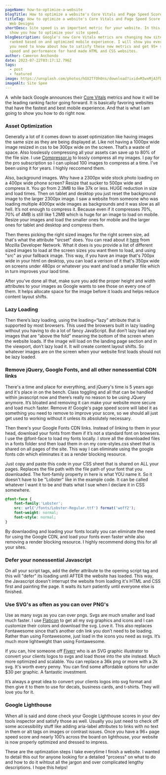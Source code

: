 ```yaml
---
pageName: how-to-optimize-a-website
blogTitle: How to optimize a website's Core Vitals and Page Speed Score
titleTag: How to optimize a website's Core Vitals and Page Speed Score | Alamo
  Web Designs
shortDesc: Site speed is an important metric for your website. In this post I'll
  show you how to optimize your site speed.
blogDescription: Google's new Core Vitals metrics are changing how sites get
  ranked based on and optimized mobile experience. I will show you everything
  you need to know about how to satisfy these new metrics and get 95+ scores on
  speed and performance for hand made HTML and CSS websites.
author: Cameron Anchondo
date: 2023-07-22T03:17:12.796Z
tags:
  - post
  - featured
image: https://unsplash.com/photos/hGV2TfOh0ns/download?ixid=M3wxMjA3fDB8MXxzZWFyY2h8Njd8fHdlYnNpdGUlMjBzcGVlZHxlbnwwfDB8fHwxNjg5OTk2MzAzfDA&force=true&w=640
imageAlt: Site Spee
---
```

A  while back Google announces their [Core Vitals](https://web.dev/vitals/) metrics and how it will be the leading ranking factor going forward. It is basically favoring websites that have the fastest and best mobile experience. And that is what I am going to show you how to do right now.

<h3 class="blog-h3">Asset Optimization</h3>

Generally a lot of it comes down to asset optimization like having images the same size as they are being displayed at. Like not having a 1000px wide image resized in css to be 300px wide on the screen. That’s a waste of space. Also losslessly compressing all your assets can save up to 80% of the file size. I use [Compressor.io](https://compressor.io/) to lossly compress all my images. I pay for the pro subscription so I can upload 100 images to compress at a time. I've been using it for years. I highly reccomend them.

Also, background images. Why have a 2300px wide stock photo loading on a 400px wide phone screen? Resize that sucker to 500px wide and compress it. You go from 2.3MB to like 37k or less. HUGE reduction in size and load times. Then on tablet and desktop you just reset the background image to the larger 2300px image. I saw a website from someone who was loading multiple 4000px wide images as backgrounds and it was slow as all hell. It’s not enough to compress it. Because even if it compresses 70%, 70% of 4MB is still like 1.2MB which is huge for an image to load on mobile. Resize your images and load the smaller ones for mobile and the larger ones for tablet and desktop and compress them.

Then theres picking the right sized images for the right screen size, ad that's what the attribute "srcset" does. You can read about it [here](https://developer.mozilla.org/en-US/docs/Learn/HTML/Multimedia_and_embedding/Responsive_images) from Mozilla Developer Network. What it does is you provide a list of different sized images to load at the screen sizes you want them to load, and using "src" as your fallback image. This way, if you have an image that's 700px wide in your html on desktop, you can load a verison of it that's 350px wide on screens under 480px or whatever you want and load a smaller file which in turn improves your laod time.

After you've done all that, make sure you add the proper height and width attributes to your images as Google wants to see those on every one of them. It helps allocate space for the image before it loads and helps reduce content layout shifts.

<h3 class="blog-h3">Lazy Loading</h3>

Then there’s lazy loading, using the loading=“lazy” attribute that is supported by most browsers. This used the browsers built in lazy loading without you having to do a lot of fancy JavaScript. But don’t lazy load any images that are “above the fold” meaning the bottom of the screen when the website loads. If the image will load on the landing page section and in the viewport, don’t lazy load it. It will create content layout shifts. So whatever images are on the screen when your website first loads should not be lazy loaded.

<h3 class="blog-h3">Remove jQuery, Google Fonts, and all other nonessential CDN links</h3>

There's a time and place for everything, and jQuery's time is 5 years ago and it's place in on the bench. Class toggling and all that can be handled within javascript now and there’s really no reason to be using JQuery anymore. It’s bloated and removing it can make your website more secure and load much faster. Remove it! Google's page speed score will label it as something you need to remove to improve your score, so we should all just get used to working without it unless its absolutely necessary.

Then there's your Google Fonts CDN links. Instead of linking to them in your head, download your fonts from them if it’s not a standard font on browsers. I use the @font-face to load my fonts locally. I store all the downloaded files in a fonts folder snd then load them in on my core-styles.css sheet that is shared on all pages of the site. This way I can eliminate using the google fonts cdn which eliminates it as a render blocking resource.

Just copy and paste this code in your CSS sheet that is shared on ALL your pages. Replaces the file path with the file path of your font that you downloaded. The font-family property in here is what YOU name it. So it doesn't have to be "Lobster" like in the example code. It can be called whatever I want it to be and thats what I sue when I declare it in CSS somewhere.



```css
@font-face {
    font-family:'Lobster';
    src: url('/fonts/Lobster-Regular.ttf') format('woff2');
    font-weight: normal;
    font-style: normal;
}
```

By downlaoding and loading your fonts locally you can eliminate the need for using the Google CDN, and load your fonts even faster while also removing a render blocking resource. I highly recommend doing this for all your sites.

<h3 class="blog-h3">Defer your nonessential Javascript</h3>

On all your script tags, add the defer attribute to the opening script tag and this will "defer" its loading until AFTER the website has loaded. This way, the Javascript doesn't interrupt the website from loading it's HTML and CSS first and painting the page. It waits its turn patiently until everyone else is finished.

<h3 class="blog-h3">Use SVG's as often as you can over PNG's</h3>

Use as many svgs as you can over pngs. Svgs are much smaller and load much faster. I use [Flaticon](https://www.flaticon.com/) to get all my svg graphics and icons and I can customize their colors and download the svg. Love it. This also replaces Fontawesome since that’s another cdn link you don’t need to be loading. Rather than using Fontawesome, just load in the icons you need as svgs. It’s much more lightweight than using Fontawesome.

If you can, hire someone off [Fiverr](https://www.fiverr.com/) who is an SVG graphic illustrator to convert your clients logos to svgs and load those into the site instead. Much more optimized and scalable. You can replace a 36k png or more with a 2k svg. It's worth every penny. You can find some affordable options for under $30 per graphic. A fantastic investment.

It’s always a great idea to convert your clients logos into svg format and then give it to them to use for decals, business cards, and t-shirts. They will love you for it.

<h3 class="blog-h3">Google Lighthouse</h3>

When all is said and done check your Google Lighthouse scores in your dev tools inspector and satisfy those as well. Usually you just need to check off some accessibility stuff like adding aria-label attributes to links with no text in them or alt tags on images or contrast issues. Once you have a 96+ page speed score and nearly 100’s across the board on lighthouse, your website is now properly optimized and dressed to impress.

These are the optimzation steps I take everytime I finish a website. I wanted to detail this out for anyone looking for a detailed "prcoess" on what to do and how to do it wihtout all the jargon and over complicated lengthy descriptions. I hope this helps!